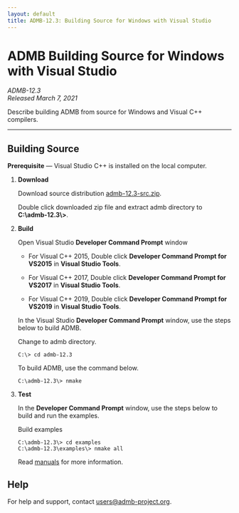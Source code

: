 ```yaml
---
layout: default
title: ADMB-12.3: Building Source for Windows with Visual Studio
---
```


# ADMB Building Source for Windows with Visual Studio

*ADMB-12.3*  
*Released March 7, 2021*  

Describe building ADMB from source for Windows and Visual C++ compilers.

---

Building Source
---------------

**Prerequisite** &mdash; Visual Studio C++ is installed on the local computer.

1. **Download**

   Download source distribution [admb-12.3-src.zip](https://github.com/admb-project/admb/releases/download/admb-12.3/admb-12.3-src.zip).

   Double click downloaded zip file and extract admb directory to **C:\\admb-12.3\\>**.

2. **Build**

   Open Visual Studio **Developer Command Prompt** window

   * For Visual C++ 2015, Double click **Developer Command Prompt for VS2015** in **Visual Studio Tools**.

   * For Visual C++ 2017, Double click **Developer Command Prompt for VS2017** in **Visual Studio Tools**.

   * For Visual C++ 2019, Double click **Developer Command Prompt for VS2019** in **Visual Studio Tools**.

   In the Visual Studio **Developer Command Prompt** window, use the steps below to build ADMB.

   Change to admb directory.

   ```
   C:\> cd admb-12.3
   ```

   To build ADMB, use the command below.

   ```
   C:\admb-12.3\> nmake
   ```

3. **Test**

   In the **Developer Command Prompt** window, use the steps below to build and run the examples.

   Build examples

   ```
   C:\admb-12.3\> cd examples
   C:\admb-12.3\examples\> nmake all
   ```

   Read [manuals](http://www.admb-project.org/docs/manuals/) for more information.

Help
----

For help and support, contact <users@admb-project.org>.

